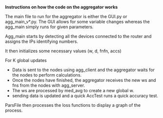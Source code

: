 **Instructions on how the code on the aggregator works**

The main file to run for the aggregator is either the GUI.py or agg_main_v*.py. The GUI allows for some variable changes whereas the agg_main simply runs for given parameters.

Agg_main starts by detecting all the devices connected to the router and assigns the IPs identifying numbers.

It then initializes some necessary values (w, d, fnfn, accs)

For K global updates
* Data is sent to the nodes using agg_client and the aggregator waits for the nodes to perform calculations.
* Once the nodes have finished, the aggregator receives the new ws and fns from the nodes with agg_server.
* The ws are processed by med_avg to create a new global w. 
* sending data is updated and a quick AccTest runs a quick accuracy test.

ParsFile then processes the loss functions to display a graph of the process. 
